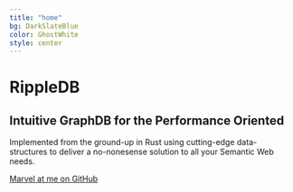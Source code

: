 ```yaml
---
title: "home"
bg: DarkSlateBlue 
color: GhostWhite
style: center
---
```


<span class="fa-stack subtlecircle" style="font-size:100px; background:rgba(255,166,0,0.1)">
  <i class="fa fa-circle fa-stack-2x text-white"></i>
  <i class="fab fa-connectdevelop fa-stack-1x text-orange"></i>
</span>

# RippleDB

## Intuitive GraphDB for the Performance Oriented

Implemented from the ground-up in Rust using cutting-edge data-structures to deliver a no-nonesense solution to all your Semantic Web needs.

<span id="forkongithub">
  <a href="{{ site.source_link }}" class="bg-blue">
    Marvel at me on GitHub
  </a>
</span>
